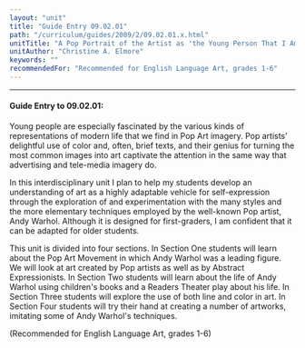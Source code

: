 ```yaml
---
layout: "unit"
title: "Guide Entry 09.02.01"
path: "/curriculum/guides/2009/2/09.02.01.x.html"
unitTitle: "A Pop Portrait of the Artist as 'the Young Person That I Am,'"
unitAuthor: "Christine A. Elmore"
keywords: ""
recommendedFor: "Recommended for English Language Art, grades 1-6"
---
```

<body>
<hr/>
<h4>
Guide Entry to 09.02.01:
</h4>
Young people are especially fascinated by the various kinds of representations of modern life that we find in Pop Art imagery. Pop artists' delightful use of color and, often, brief texts, and their genius for turning the most common images into art captivate the attention in the same way that advertising and tele-media imagery do.
<p>
In this interdisciplinary unit I plan to help my students develop an understanding of art as a highly adaptable vehicle for self-expression through the exploration of and experimentation with the many styles and the more elementary techniques employed by the well-known Pop artist, Andy Warhol. Although it is designed for first-graders, I am confident that it can be adapted for older students.
</p>
<p>
This unit is divided into four sections. In Section One students will learn about the Pop Art Movement in which Andy Warhol was a leading figure. We will look at art created by Pop artists as well as by Abstract Expressionists. In Section Two students will learn about the life of Andy Warhol using children's books and a Readers Theater play about his life. In Section Three students will explore the use of both line and color in art. In Section Four students will try their hand at creating a number of artworks, imitating some of Andy Warhol's techniques.
</p>
<p>
(Recommended for English Language Art, grades 1-6)
</p>
</body>